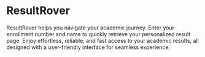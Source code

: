 # ResultRover
ResultRover helps you navigate your academic journey. Enter your enrollment number and name to quickly retrieve your personalized result page. Enjoy effortless, reliable, and fast access to your academic results, all designed with a user-friendly interface for seamless experience.
